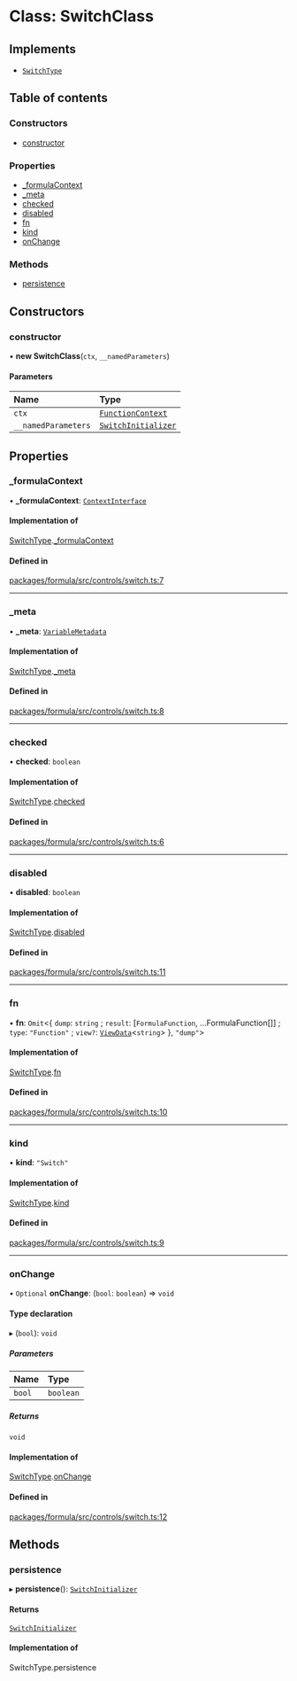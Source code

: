 # Class: SwitchClass

## Implements

- [`SwitchType`](../interfaces/SwitchType.md)

## Table of contents

### Constructors

- [constructor](SwitchClass.md#constructor)

### Properties

- [\_formulaContext](SwitchClass.md#_formulacontext)
- [\_meta](SwitchClass.md#_meta)
- [checked](SwitchClass.md#checked)
- [disabled](SwitchClass.md#disabled)
- [fn](SwitchClass.md#fn)
- [kind](SwitchClass.md#kind)
- [onChange](SwitchClass.md#onchange)

### Methods

- [persistence](SwitchClass.md#persistence)

## Constructors

### <a id="constructor" name="constructor"></a> constructor

• **new SwitchClass**(`ctx`, `__namedParameters`)

#### Parameters

| Name                | Type                                                      |
| :------------------ | :-------------------------------------------------------- |
| `ctx`               | [`FunctionContext`](../interfaces/FunctionContext.md)     |
| `__namedParameters` | [`SwitchInitializer`](../interfaces/SwitchInitializer.md) |

## Properties

### <a id="_formulacontext" name="_formulacontext"></a> \_formulaContext

• **\_formulaContext**: [`ContextInterface`](../interfaces/ContextInterface.md)

#### Implementation of

[SwitchType](../interfaces/SwitchType.md).[\_formulaContext](../interfaces/SwitchType.md#_formulacontext)

#### Defined in

[packages/formula/src/controls/switch.ts:7](https://github.com/mashcard/mashcard/blob/main/packages/formula/src/controls/switch.ts#L7)

---

### <a id="_meta" name="_meta"></a> \_meta

• **\_meta**: [`VariableMetadata`](../interfaces/VariableMetadata.md)

#### Implementation of

[SwitchType](../interfaces/SwitchType.md).[\_meta](../interfaces/SwitchType.md#_meta)

#### Defined in

[packages/formula/src/controls/switch.ts:8](https://github.com/mashcard/mashcard/blob/main/packages/formula/src/controls/switch.ts#L8)

---

### <a id="checked" name="checked"></a> checked

• **checked**: `boolean`

#### Implementation of

[SwitchType](../interfaces/SwitchType.md).[checked](../interfaces/SwitchType.md#checked)

#### Defined in

[packages/formula/src/controls/switch.ts:6](https://github.com/mashcard/mashcard/blob/main/packages/formula/src/controls/switch.ts#L6)

---

### <a id="disabled" name="disabled"></a> disabled

• **disabled**: `boolean`

#### Implementation of

[SwitchType](../interfaces/SwitchType.md).[disabled](../interfaces/SwitchType.md#disabled)

#### Defined in

[packages/formula/src/controls/switch.ts:11](https://github.com/mashcard/mashcard/blob/main/packages/formula/src/controls/switch.ts#L11)

---

### <a id="fn" name="fn"></a> fn

• **fn**: `Omit`<{ `dump`: `string` ; `result`: [`FormulaFunction`, ...FormulaFunction[]] ; `type`: `"Function"` ; `view?`: [`ViewData`](../interfaces/ViewData.md)<`string`\> }, `"dump"`\>

#### Implementation of

[SwitchType](../interfaces/SwitchType.md).[fn](../interfaces/SwitchType.md#fn)

#### Defined in

[packages/formula/src/controls/switch.ts:10](https://github.com/mashcard/mashcard/blob/main/packages/formula/src/controls/switch.ts#L10)

---

### <a id="kind" name="kind"></a> kind

• **kind**: `"Switch"`

#### Implementation of

[SwitchType](../interfaces/SwitchType.md).[kind](../interfaces/SwitchType.md#kind)

#### Defined in

[packages/formula/src/controls/switch.ts:9](https://github.com/mashcard/mashcard/blob/main/packages/formula/src/controls/switch.ts#L9)

---

### <a id="onchange" name="onchange"></a> onChange

• `Optional` **onChange**: (`bool`: `boolean`) => `void`

#### Type declaration

▸ (`bool`): `void`

##### Parameters

| Name   | Type      |
| :----- | :-------- |
| `bool` | `boolean` |

##### Returns

`void`

#### Implementation of

[SwitchType](../interfaces/SwitchType.md).[onChange](../interfaces/SwitchType.md#onchange)

#### Defined in

[packages/formula/src/controls/switch.ts:12](https://github.com/mashcard/mashcard/blob/main/packages/formula/src/controls/switch.ts#L12)

## Methods

### <a id="persistence" name="persistence"></a> persistence

▸ **persistence**(): [`SwitchInitializer`](../interfaces/SwitchInitializer.md)

#### Returns

[`SwitchInitializer`](../interfaces/SwitchInitializer.md)

#### Implementation of

SwitchType.persistence
